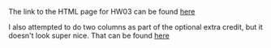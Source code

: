 The link to the HTML page for HW03 can be found [here](https://stat545-ubc-hw-2019-20.github.io/stat545-hw-SaelinB/HW03/HW03.html)

I also attempted to do two columns as part of the optional extra credit, but it doesn't look super nice. That can be found [here](https://stat545-ubc-hw-2019-20.github.io/stat545-hw-SaelinB/HW03/HW03_2ColumnAttempt.html)
